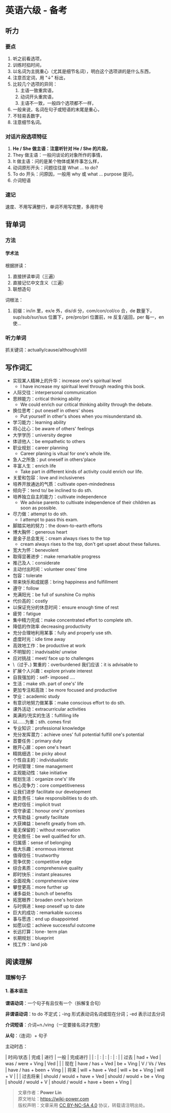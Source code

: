 # 英语六级 - 备考

## 听力

### 要点

1. 听之前看选项，
2. 训练时掐时间，
3. 以名词为主挑重心（尤其是细节名词），明白这个选项讲的是什么东西，
4. 注意否定词，用 "↓" 标出，
5. 比较几个选项的异同：
   1. 主语一致重宾语，
   2. 动词开头重宾语，
   3. 主语不一致，一般四个选项都不一样，
6. 一般来说，名词在句子或短语的末尾是重心，
7. 不轻易丢数字，
8. 注意细节名词。

### 对话片段选项特征

1. **He / She 做主语：注意听针对 He / She 的片段，**
2. They 做主语：一般问谈论的对象所作的事情，
3. It 做主语：问的是某个物体或某件事怎么样，
4. 动词原形开头：问题往往是 What … to do?
5. To do 开头：问原因，一般用 why 或 what … purpose 提问，
6. 介词短语

### 速记

速度、不用写满整行，单词不用写完整，多用符号

## 背单词

### 方法

#### 学术法

根据拼读：

1. 直接拼读单词（三遍）
2. 直接记忆中文含义（三遍）
3. 联想造句

词根法：

1. 前缀：in/in 里，ex/e 外，dis/di 分，com/con/col/co 合，de 数量下，sup/sub/sur/sus 位置下，pre/pro/pri 位置前，re 反复/返回，per 每一，en 使…

### 听力单词

抓关键词：actually/cause/although/still

## 写作词汇

* 实现某人精神上的升华：increase one's spiritual level
  * I have increase my spiritual level through reading this book.
* 人际交往：interpersonal communication
* 思辨能力：critical thinking ability 
  * We could enrich our critical thinking ability through the debate.
* 换位思考：put oneself in others' shoes
  * Put yourself in other's shoes when you misunderstand sb.
* 学习能力：learning ability 
* 将心比心：be aware of others' feelings
* 大学学历：university degree 
* 体谅他人：be empathetic to others
* 职业规划：career planning 
  * Career planing is vitual for one's whole life.
* 急人之所急：put oneself in others'place
* 丰富人生：enrich life 
  * Take part in different kinds of activity could enrich our life.
* 关爱和包容：love and inclusivenes
* 培养开放通达的气质：cultivate open-mindedness
* 倾向于：tend to/ be inclined to do sth.
* 培养独立自主的能力：cultivate independence
  * We advise parents to cultivate independence of their children as soon as possible.
* 尽力做：attempt to do sth. 
  * I attempt to pass this exam.
* 脚踏实地的努力：the down-to-earth efforts 
* 博大胸怀：generous heart 
* 是金子总会发光：cream always rises to the top 
  * cream always rises to the top, don't get upset about these failures.
* 宽大为怀：benevolent 
* 取得显著进步：make remarkable progress 
* 推己及人：considerate 
* 主动付出时间：volunteer ones' time 
* 包容：tolerate
* 带来快乐和成就感：bring happiness and fulfillment 
* 遵守：follow 
* 充满阳光：be full of sunshine Co mphis 
* 代价高的：costly 
* 以保证充分的休息时间：ensure enough time of rest 
* 疲劳：fatigue 
* 集中精力完成：make concentrated effort to complete sth.
* 降低的作效率 decreasing productivity
* 充分合理地利用某事：fully and properly use sth. 
* 虚度时光：idle time away 
* 高效地工作：be productive at work 
* 不明智的：inadvisable/ unwise 
* 应对挑战：meet/ face up to challenges 
* \（过于、) 繁重的：overburdened 我们应该：it is advisable to 
* 扩展个人兴趣：explore private interest
* 自我强加的：self- imposed ….
* 生活：make sth. part of one's' life
* 更加专注和高效：be more focused and productive 
* 学业：academic study 
* 有意识地努力做某事：make conscious effort to do sth.
* 课外活动：extracurricular activities
* 美满的/充实的生活：fulfilling life 
* 以……为重：sth. comes first
* 专业知识：professional knowledge
* 充分发挥潜力：achieve ones' full potential fulfill one's potential
* 首要任务：primary duty
* 敞开心扉：open one's heart
* 精挑细选：be picky about
* 个性自主的：individualistic
* 时间管理：time management
* 主观能动性：take initiative
* 规划生活：organize one's' life
* 核心竞争力：core competitiveness
* 让我们进步 facilitate our development
* 肩负责任：take responsibilities to do sth.
* 绝对信任：implicit trust
* 信守承诺：honour one's' promises
* 大有助益：greatly facilitate
* 大获裨益：benefit greatly from sth.
* 毫无保留的：without reservation
* 完全胜任：be well qualified for sth.
* 归属感：sense of belonging
* 极大乐趣：enormous interest
* 值得信任：trustworthy
* 竞争优势：competitive edge
* 综合素质：comprehensive quality
* 即时快乐：instant pleasures
* 全面视角：comprehensive view
* 攀登更高：more further up
* 诸多益处：bunch of benefits
* 拓宽眼界：broaden one's horizon
* 与时俱进：keep oneself up to date
* 巨大的成功：remarkable success
* 事与愿违：end up disappointed
* 如愿以偿：achieve successful outcome
* 长远打算：lone- term plan
* 长期规划：blueprint
* 找工作：land job

## 阅读理解

### 理解句子

#### 1. 基本语法

**谓语动词**：一个句子有且仅有一个（拆解复合句）

**非谓语动词**：to do 不定式；-ing 形式表动词名词或现在分词；-ed 表示过去分词

**介词短语**：介词+n./ving（一定要接名词才完整）

**从句**：（连词）+ 句子

主动时态：

| 时间/状态 | 完成 | 进行 | 一般 | 完成进行 |
| : | : | : | : | : |
| 过去 | had + Ved | was / were + Ving | Ved |  |
| 现在 | have / has + Ved | be + Ving | V / Vs / Ves | have / has + been + Ving |
| 将来 | will + have + Ved | will + be + Ving | will + V |  |
| 过去将来 | should / would + have + Ved | should / would + be + Ving | should / would + V | should / would + have + been + Ving |

> 文章作者：**Power Lin**  
> 原文地址：<https://wiki-power.com>  
> 版权声明：文章采用 [CC BY-NC-SA 4.0](https://creativecommons.org/licenses/by/4.0/deed.zh) 协议，转载请注明出处。